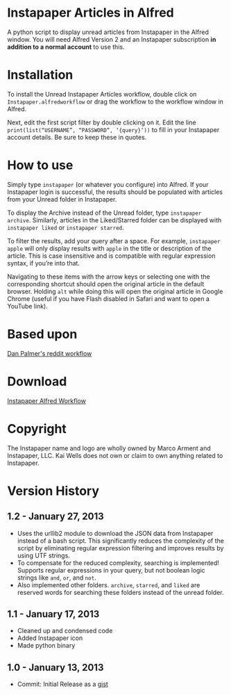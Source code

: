 Instapaper Articles in Alfred
===================

A python script to display unread articles from Instapaper in the Alfred window. You will need Alfred Version 2 and an Instapaper subscription **in addition to a normal account** to use this.

# Installation

To install the Unread Instapaper Articles workflow, double click on ```Instapaper.alfredworkflow``` or drag the workflow to the workflow window in Alfred.

Next, edit the first script filter by double clicking on it. Edit the line ```print(list(“USERNAME”, “PASSWORD”, ‘{query}’))``` to fill in your Instapaper account details. Be sure to keep these in quotes.

# How to use

Simply type ```instapaper``` (or whatever you configure) into Alfred. If your Instapaper login is successful, the results should be populated with articles from your Unread folder in Instapaper.

To display the Archive instead of the Unread folder, type ```instapaper archive```. Similarly, articles in the Liked/Starred folder can be displayed with ```instapaper liked``` or ```instapaper starred```.

To filter the results, add your query after a space. For example, ```instapaper apple``` will only display results with ```apple``` in the title or description of the article. This is case insensitive and is compatible with regular expression syntax, if you’re into that.

Navigating to these items with the arrow keys or selecting one with the corresponding shortcut should open the original article in the default browser. Holding ```alt``` while doing this will open the original article in Google Chrome (useful if you have Flash disabled in Safari and want to open a YouTube link).

# Based upon

[Dan Palmer's reddit workflow](http://danpalmer.me/blog/articles/2013-01-12-reddit-workflow-for-alfred-20.html)

# Download

[Instapaper Alfred Workflow](https://github.com/quells/unread-instapaper-alfred2/blob/master/Instapaper.alfredworkflow?raw=true)

# Copyright

The Instapaper name and logo are wholly owned by Marco Arment and Instapaper, LLC. Kai Wells does not own or claim to own anything related to Instapaper.

# Version History

## 1.2 - January 27, 2013

- Uses the urllib2 module to download the JSON data from Instapaper instead of a bash script. This significantly reduces the complexity of the script by eliminating regular expression filtering and improves results by using UTF strings.
- To compensate for the reduced complexity, searching is implemented! Supports regular expressions in your query, but not boolean logic strings like ```and```, ```or```, and ```not```.
- Also implemented other folders. ```archive```, ```starred```, and ```liked``` are reserved words for searching these folders instead of the unread folder.

## 1.1 - January 17, 2013

- Cleaned up and condensed code
- Added Instapaper icon
- Made python binary

## 1.0 - January 13, 2013

- Commit: Initial Release as a [gist](https://gist.github.com/4523191)